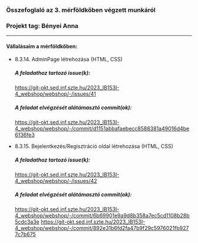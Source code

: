 ### Összefoglaló az 3. mérföldkőben végzett munkáról

### Projekt tag: Bényei Anna

---

#### Vállalásaim a mérföldkőben:

- 8.3.14. AdminPage létrehozása (HTML, CSS)

  ##### A feladathoz tartozó issue(k):

  https://git-okt.sed.inf.szte.hu/2023_IB153I-4_webshop/webshop/-/issues/41
  
  ##### A feladat elvégzését alátámasztó commit(ok):

  https://git-okt.sed.inf.szte.hu/2023_IB153I-4_webshop/webshop/-/commit/d1151abbafaebecc8588381a49016d4be6136fe3


- 8.3.15. Bejelentkezés/Regisztráció oldal létrehozása (HTML, CSS)

  ##### A feladathoz tartozó issue(k):

  https://git-okt.sed.inf.szte.hu/2023_IB153I-4_webshop/webshop/-/issues/42
  
  ##### A feladat elvégzését alátámasztó commit(ok):

  https://git-okt.sed.inf.szte.hu/2023_IB153I-4_webshop/webshop/-/commit/6b69901e9a9d8b358a7ec5cd1108b28b5cdc3a3e
  https://git-okt.sed.inf.szte.hu/2023_IB153I-4_webshop/webshop/-/commit/892e31b6fd2fa47b9f29c5976021fb9277c7b675